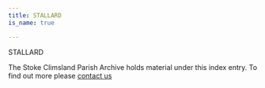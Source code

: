 ```yaml
---
title: STALLARD
is_name: true

---
```


STALLARD


The Stoke Climsland Parish Archive holds material under this index entry. To find out more please [contact us](/contact/)
